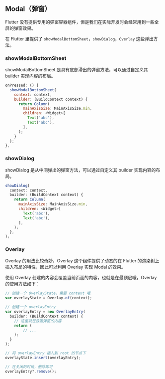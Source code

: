 
## Modal（弹窗）
Flutter 没有提供专用的弹窗容器组件，但是我们在实际开发时会经常用到一些全屏的弹窗效果。

在 Flutter 里提供了 `showModalBottomSheet`，`showDialog`，`Overlay` 这些弹出方法。

### showModalBottomSheet
showModalBottomSheet 是具有底部滑出的弹窗方法，可以通过自定义其 builder 实现内容的布局。

```js
onPressed: () {
  showModalBottomSheet(
    context: context,
    builder: (BuildContext context) {
      return Column(
        mainAxisSize: MainAxisSize.min,
        children: <Widget>[
          Text('abc'),
          Text('abc'),
        ],
      );
    }
  );
},
```

### showDialog
showDialog 是从中间弹出的弹窗方法，可以通过自定义其 builder 实现内容的布局。

```js
showDialog(
  context: context,
  builder: (BuildContext context) {
    return Column(
      mainAxisSize: MainAxisSize.min,
      children: <Widget>[
        Text('abc'),
        Text('abc'),
      ],
    );
  },
);
```

### Overlay
Overlay 的用法比较奇妙，Overlay 这个组件提供了动态的在 Flutter 的渲染树上插入布局的特性，因此可以利用 Overlay 实现 Modal 的效果。

使用 Overlay 创建的内容会覆盖当前页面的内容，也就是在最顶层哦，Overlay 的使用方法如下：

```js
// 创建一个 OverlayState，需要 context 哦
var overlayState = Overlay.of(context);

// 创建一个 overlayEntry
var overlayEntry = new OverlayEntry(
  builder: (BuildContext context) {
    // 这里就是放置弹窗的内容
    return (
        // ...
    );
  }
);

// 将 overlayEntry 插入到 root 的节点下
overlayState.insert(overlayEntry);

// 在关闭的时候，删除即可
overlayEntry?.remove();
```